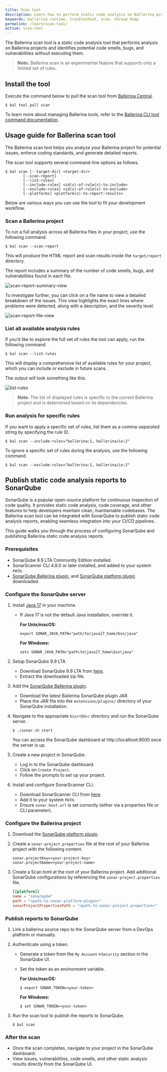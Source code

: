 ```yaml
---
title: Scan tool
description: Learn how to perform static code analysis on Ballerina projects to identify potential code smells, bugs, and vulnerabilities.
keywords: ballerina runtime, troubleshoot, scan, thread dump
permalink: /learn/scan-tool/
active: scan-tool
---
```


The Ballerina scan tool is a static code analysis tool that performs analysis on Ballerina projects and identifies potential code smells, bugs, and vulnerabilities without executing them.

>**Note:** Ballerina scan is an experimental feature that supports only a limited set of rules.

## Install the tool

Execute the command below to pull the scan tool from [Ballerina Central](https://central.ballerina.io/ballerina/wsdl/latest).

```
$ bal tool pull scan
```

To learn more about managing Ballerina tools, refer to the [Ballerina CLI tool command documentation](https://ballerina.io/learn/cli-commands/#tool-commands).

## Usage guide for Ballerina scan tool

The Ballerina scan tool helps you analyze your Ballerina project for potential issues, enforce coding standards, and generate detailed reports. 

The scan tool supports several command-line options as follows.

```
$ bal scan [--target-dir] <target-dir>
        [--scan-report] 
        [--list-rules]
        [--include-rules] <id(s)-of-rule(s)-to-include>
        [--exclude-rules] <id(s)-of-rule(s)-to-exclude>
        [--platforms] <platform(s)-to-report-results>
```

Below are various ways you can use the tool to fit your development workflow.

### Scan a Ballerina project

To run a full analysis across all Ballerina files in your project, use the following command.

```
$ bal scan --scan-report
```

This will produce the HTML report and scan results inside the `target/report` directory.

The report includes a summary of the number of code smells, bugs, and vulnerabilities found in each file.

![scan-report-summary-view](/learn/images/scan-tool-html-report-summary-view.png)

To investigate further, you can click on a file name to view a detailed breakdown of the issues. This view highlights the exact lines where problems were detected, along with a description, and the severity level.

![scan-report-file-view](/learn/images/scan-tool-html-report-file-view.png)

### List all available analysis rules

If you’d like to explore the full set of rules the tool can apply, run the following command.

```
$ bal scan --list-rules
```

This will display a comprehensive list of available rules for your project, which you can include or exclude in future scans.

The output will look something like this.

![list-rules](/learn/images/scan-tool-list-rules.png)

> **Note:** The list of displayed rules is specific to the current Ballerina project and is determined based on its dependencies.

### Run analysis for specific rules

If you want to apply a specific set of rules, list them as a comma-separated string by specifying the rule ID.

```
$ bal scan --include-rules="ballerina:1, ballerina/io:2"
```

To ignore a specific set of rules during the analysis, use the following command.

```
$ bal scan --exclude-rules="ballerina:1, ballerina/io:2"
```

## Publish static code analysis reports to SonarQube

SonarQube is a popular open-source platform for continuous inspection of code quality. It provides static code analysis, code coverage, and other features to help developers maintain clean, maintainable codebases. The Ballerina scan tool can be integrated with SonarQube to publish static code analysis reports, enabling seamless integration into your CI/CD pipelines.

This guide walks you through the process of configuring SonarQube and publishing Ballerina static code analysis reports.

### Prerequisites
- SonarQube 9.9 LTA Community Edition installed.
- SonarScanner CLI 4.8.0 or later installed, and added to your system `PATH`.
- [SonarQube Ballerina plugin](https://github.com/ballerina-platform/sonar-ballerina/packages/2580146), and [SonarQube platform plugin](https://github.com/ballerina-platform/sonar-ballerina/packages/2580149) downloaded.

### Configure the SonarQube server

1. Install [Java 17](https://adoptium.net/en-gb/temurin/releases/?version=17) in your machine.
   - If Java 17 is not the default Java installation, override it.

      **For Unix/macOS:**
      ```
      export SONAR_JAVA_PATH="path/to/java17_home/bin/java"
      ```

      **For Windows:**
      ```
      setx SONAR_JAVA_PATH="path\to\java17_home\bin\java"
      ```

2. Setup SonarQube 9.9 LTA
   - Download SonarQube 9.9 LTA from [here](https://www.sonarsource.com/products/sonarqube/downloads/historical-downloads/).
   - Extract the downloaded zip file.

3. Add the [SonarQube Ballerina plugin](https://github.com/ballerina-platform/sonar-ballerina/packages/2580146).
   - Download the latest Ballerina SonarQube plugin JAR.
   - Place the JAR file into the `extensions/plugins/` directory of your SonarQube installation.

4. Navigate to the appropriate `bin/<OS>/` directory and run the SonarQube server.
   ```
   $ ./sonar.sh start
   ```

   You can access the SonarQube dashboard at http://localhost:9000 once the server is up.

5. Create a new project in SonarQube.
   - Log in to the SonarQube dashboard.
   - Click on `Create Project`.
   - Follow the prompts to set up your project.

6. Install and configure SonarScanner CLI.
   - Download SonarScanner CLI from [here](https://docs.sonarsource.com/sonarqube-server/9.9/analyzing-source-code/scanners/sonarscanner/).
   - Add it to your system `PATH`.
   - Ensure `sonar.host.url` is set correctly (either via a properties file or CLI parameter).

### Configure the Ballerina project

1. Download the [SonarQube platform plugin](https://github.com/ballerina-platform/sonar-ballerina/packages/2580149).

2. Create a `sonar-project.properties` file at the root of your Ballerina project with the following content.
   ```properties
   sonar.projectKey=<your-project-key>
   sonar.projectName=<your-project-name>
   ```

3. Create a Scan.toml at the root of your Ballerina project. Add additional SonarQube configurations by referencing the `sonar-project.properties` file.
   ```toml
   [[platform]]
   name = "sonarqube"
   path = "<path-to-sonar-platform-plugin>"
   sonarProjectPropertiesPath = "<path-to-sonar-project.properties>"
   ```

### Publish reports to SonarQube

1. Link a ballerina source repo to the SonarQube server from a DevOps platform or manually.

2. Authenticate using a token.
   - Generate a token from the `My Account`->`Security` section in the SonarQube UI.
   - Set the token as an environment variable.

      **For Unix/macOS:**
      ```
      $ export SONAR_TOKEN=<your-token>
      ```

      **For Windows:**
      ```
      $ set SONAR_TOKEN=<your-token>
      ```

3. Run the scan tool to publish the reports to SonarQube.
   ```
   $ bal scan
   ```

### After the scan
- Once the scan completes, navigate to your project in the SonarQube dashboard.
- View issues, vulnerabilities, code smells, and other static analysis results directly from the SonarQube UI.
